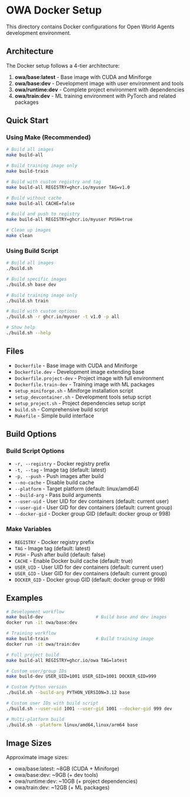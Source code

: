 # OWA Docker Setup

This directory contains Docker configurations for Open World Agents development environment.

## Architecture

The Docker setup follows a 4-tier architecture:

1. **owa/base:latest** - Base image with CUDA and Miniforge
2. **owa/base:dev** - Development image with user environment and tools
3. **owa/runtime:dev** - Complete project environment with dependencies
4. **owa/train:dev** - ML training environment with PyTorch and related packages

## Quick Start

### Using Make (Recommended)

```bash
# Build all images
make build-all

# Build training image only
make build-train

# Build with custom registry and tag
make build-all REGISTRY=ghcr.io/myuser TAG=v1.0

# Build without cache
make build-all CACHE=false

# Build and push to registry
make build-all REGISTRY=ghcr.io/myuser PUSH=true

# Clean up images
make clean
```

### Using Build Script

```bash
# Build all images
./build.sh

# Build specific images
./build.sh base dev

# Build training image only
./build.sh train

# Build with custom options
./build.sh -r ghcr.io/myuser -t v1.0 -p all

# Show help
./build.sh --help
```

## Files

- `Dockerfile` - Base image with CUDA and Miniforge
- `Dockerfile.dev` - Development image extending base
- `Dockerfile.project-dev` - Project image with full environment
- `Dockerfile.train-dev` - Training image with ML packages
- `setup_miniforge.sh` - Miniforge installation script
- `setup_devcontainer.sh` - Development tools setup script
- `setup_project.sh` - Project dependencies setup script
- `build.sh` - Comprehensive build script
- `Makefile` - Simple build interface

## Build Options

### Build Script Options

- `-r, --registry` - Docker registry prefix
- `-t, --tag` - Image tag (default: latest)
- `-p, --push` - Push images after build
- `--no-cache` - Disable build cache
- `--platform` - Target platform (default: linux/amd64)
- `--build-arg` - Pass build arguments
- `--user-uid` - User UID for dev containers (default: current user)
- `--user-gid` - User GID for dev containers (default: current group)
- `--docker-gid` - Docker group GID (default: docker group or 998)

### Make Variables

- `REGISTRY` - Docker registry prefix
- `TAG` - Image tag (default: latest)
- `PUSH` - Push after build (default: false)
- `CACHE` - Enable Docker build cache (default: true)
- `USER_UID` - User UID for dev containers (default: current user)
- `USER_GID` - User GID for dev containers (default: current group)
- `DOCKER_GID` - Docker group GID (default: docker group or 998)

## Examples

```bash
# Development workflow
make build-dev                    # Build base and dev images
docker run -it owa/base:dev

# Training workflow
make build-train                  # Build training image
docker run -it owa/train:dev

# Full project build
make build-all REGISTRY=ghcr.io/owa TAG=latest

# Custom user/group IDs
make build-dev USER_UID=1001 USER_GID=1001 DOCKER_GID=999

# Custom Python version
./build.sh --build-arg PYTHON_VERSION=3.12 base

# Custom user IDs with build script
./build.sh --user-uid 1001 --user-gid 1001 --docker-gid 999 dev

# Multi-platform build
./build.sh --platform linux/amd64,linux/arm64 base
```

## Image Sizes

Approximate image sizes:
- owa/base:latest: ~8GB (CUDA + Miniforge)
- owa/base:dev: ~9GB (+ dev tools)
- owa/runtime:dev: ~10GB (+ project dependencies)
- owa/train:dev: ~12GB (+ ML packages)
